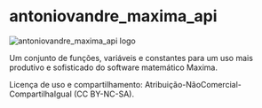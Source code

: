 # antoniovandre_maxima_api
![antoniovandre_maxima_api logo](https://antoniovandre.github.io/antoniovandre_maxima_api/AVPFG%20-%20Maxima%20API_200p.png)

Um conjunto de funções, variáveis e constantes para um uso mais produtivo e sofisticado do software matemático Maxima.

Licença de uso e compartilhamento: Atribuição-NãoComercial-CompartilhaIgual (CC BY-NC-SA).


